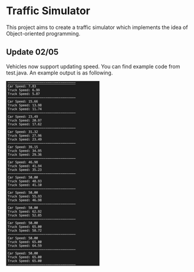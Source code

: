 # Traffic Simulator

This project aims to create a traffic simulator which implements the idea of Object-oriented programming. 

## Update 02/05

Vehicles now support updating speed. You can find example code from test.java. An example output is as following.

<img src="/src/img/vehicles-speed-example.png" alt="vehicles-speed-example" height="500"/>


